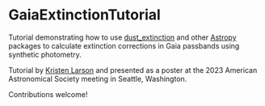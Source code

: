 # GaiaExtinctionTutorial

Tutorial demonstrating how to use [dust_extinction](https://github.com/karllark/dust_extinction) and other [Astropy](https://www.astropy.org) 
packages to calculate extinction corrections in Gaia passbands using synthetic photometry.

Tutorial by [Kristen Larson](https://github.com/krislars) and presented as a poster at the 2023 American Astronomical Society meeting in Seattle, Washington. 

Contributions welcome!
